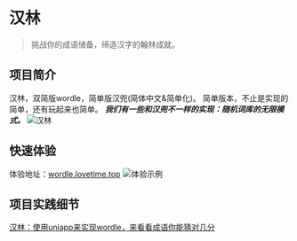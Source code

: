# 汉林
> 挑战你的成语储备，缔造汉字的翰林成就。

## 项目简介
汉林，双简版wordle，简单版汉兜(简体中文&简单化)。
简单版本，不止是实现的简单，还有玩起来也简单。
***我们有一些和汉兜不一样的实现：随机词库的无限模式。***
![汉林](https://p6-juejin.byteimg.com/tos-cn-i-k3u1fbpfcp/fd63d5d1f65841a9b5abd73f0d730b41~tplv-k3u1fbpfcp-zoom-crop-mark:1304:1304:1304:734.awebp?)

## 快速体验
体验地址：[wordle.lovetime.top](http://wordle.lovetime.top/)
![体验示例](./wordle_demo.gif)

## 项目实践细节

[汉林：使用uniapp来实现wordle，来看看成语你能猜对几分](https://juejin.cn/post/7087892845998604319)